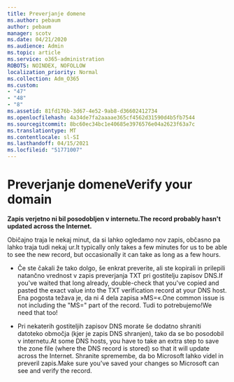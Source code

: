 ```yaml
---
title: Preverjanje domene
ms.author: pebaum
author: pebaum
manager: scotv
ms.date: 04/21/2020
ms.audience: Admin
ms.topic: article
ms.service: o365-administration
ROBOTS: NOINDEX, NOFOLLOW
localization_priority: Normal
ms.collection: Adm_O365
ms.custom:
- "47"
- "48"
- "8"
ms.assetid: 81fd176b-3d67-4e52-9ab8-d36602412734
ms.openlocfilehash: 4a34de7fa2aaaae365cf4562d31590d4b5fb7544
ms.sourcegitcommit: 8bc60ec34bc1e40685e3976576e04a2623f63a7c
ms.translationtype: MT
ms.contentlocale: sl-SI
ms.lasthandoff: 04/15/2021
ms.locfileid: "51771007"
---
```

# <a name="verify-your-domain"></a><span data-ttu-id="1ef64-102">Preverjanje domene</span><span class="sxs-lookup"><span data-stu-id="1ef64-102">Verify your domain</span></span>

 <span data-ttu-id="1ef64-103">**Zapis verjetno ni bil posodobljen v internetu.**</span><span class="sxs-lookup"><span data-stu-id="1ef64-103">**The record probably hasn't updated across the Internet.**</span></span>
  
<span data-ttu-id="1ef64-104">Običajno traja le nekaj minut, da si lahko ogledamo nov zapis, občasno pa lahko traja tudi nekaj ur.</span><span class="sxs-lookup"><span data-stu-id="1ef64-104">It typically only takes a few minutes for us to be able to see the new record, but occasionally it can take as long as a few hours.</span></span> 
  
- <span data-ttu-id="1ef64-105">Če ste čakali že tako dolgo, še enkrat preverite, ali ste kopirali in prilepili natančno vrednost v zapis preverjanja TXT pri gostitelju zapisov DNS.</span><span class="sxs-lookup"><span data-stu-id="1ef64-105">If you've waited that long already, double-check that you've copied and pasted the exact value into the TXT verification record at your DNS host.</span></span> <span data-ttu-id="1ef64-106">Ena pogosta težava je, da ni 4 dela zapisa »MS=«.</span><span class="sxs-lookup"><span data-stu-id="1ef64-106">One common issue is not including the "MS=" part of the record.</span></span> <span data-ttu-id="1ef64-107">Tudi to potrebujemo!</span><span class="sxs-lookup"><span data-stu-id="1ef64-107">We need that too!</span></span>

- <span data-ttu-id="1ef64-108">Pri nekaterih gostiteljih zapisov DNS morate še dodatno shraniti datoteko območja (kjer je zapis DNS shranjen), tako da se bo posodobil v internetu.</span><span class="sxs-lookup"><span data-stu-id="1ef64-108">At some DNS hosts, you have to take an extra step to save the zone file (where the DNS record is stored) so that it will update across the Internet.</span></span> <span data-ttu-id="1ef64-109">Shranite spremembe, da bo Microsoft lahko videl in preveril zapis.</span><span class="sxs-lookup"><span data-stu-id="1ef64-109">Make sure you've saved your changes so Microsoft can see and verify the record.</span></span>
